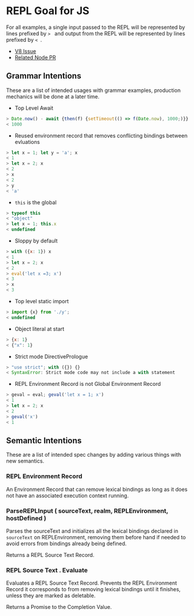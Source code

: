 # REPL Goal for JS

For all examples, a single input passed to the REPL will be represented by lines prefixed by `> ` and output from the REPL will be represented by lines prefixed by `< `.

* [V8 Issue](https://bugs.chromium.org/p/v8/issues/detail?id=6903)
* [Related Node PR](https://github.com/nodejs/node/pull/17285)

## Grammar Intentions

These are a list of intended usages with grammar examples, production mechanics will be done at a later time.

* Top Level Await

```js
> Date.now() - await {then(f) {setTimeout(() => f(Date.now), 1000;)}}
< 1000
```

* Reused environment record that removes conflicting bindings between evluations

```js
> let x = 1; let y = 'a'; x
< 1
> let x = 2; x
< 2
> x
< 2
> y
< 'a'
```

* `this` is the global

```js
> typeof this
< "object"
> let x = 1; this.x
< undefined
```

* Sloppy by default

```js
> with ({x: 1}) x
< 1
> let x = 2; x
< 2
> eval('let x =3; x')
< 3
> x
< 3
```

* Top level static import

```js
> import {x} from './y';
< undefined
```

* Object literal at start

```js
> {x: 1}
< {"x": 1}
```

* Strict mode DirectivePrologue

```js
> "use strict"; with ({}) {}
< SyntaxError: Strict mode code may not include a with statement
```

* REPL Environment Record is not Global Environment Record

```js
> geval = eval; geval('let x = 1; x')
< 1
> let x = 2; x
< 2
> geval('x')
< 1
```

## Semantic Intentions

These are a list of intended spec changes by adding various things with new semantics.

### REPL Environment Record

An Environment Record that can remove lexical bindings as long as it does not have an associated execution context running.

### ParseREPLInput ( sourceText, realm, REPLEnvironment, hostDefined )

Parses the sourceText and initializes all the lexical bindings declared in `sourceText` on REPLEnvironment, removing them before hand if needed to avoid errors from bindings already being defined.

Returns a REPL Source Text Record.

### REPL Source Text . Evaluate

Evaluates a REPL Source Text Record. Prevents the REPL Environment Record it corresponds to from removing lexical bindings until it finishes, unless they are marked as deletable.

Returns a Promise to the Completion Value. 
